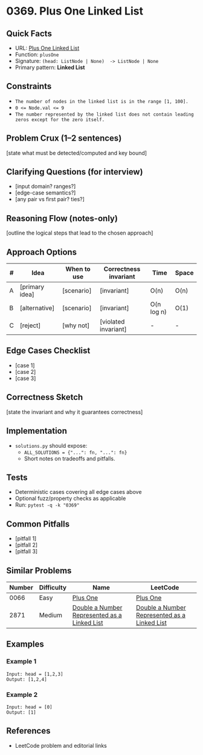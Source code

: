 # 0369. Plus One Linked List

## Quick Facts

- URL: [Plus One Linked List](https://leetcode.com/problems/plus-one-linked-list/)
- Function: `plusOne`
- Signature: `(head: ListNode | None)  -> ListNode | None`
- Primary pattern: **Linked List**

## Constraints

- `The number of nodes in the linked list is in the range [1, 100].`
- `0 <= Node.val <= 9`
- `The number represented by the linked list does not contain leading zeros except for the zero itself.`

## Problem Crux (1–2 sentences)

[state what must be detected/computed and key bound]

## Clarifying Questions (for interview)

- [input domain? ranges?]
- [edge-case semantics?]
- [any pair vs first pair? ties?]

## Reasoning Flow (notes-only)

[outline the logical steps that lead to the chosen approach]

## Approach Options

| # | Idea | When to use | Correctness invariant | Time | Space |
|---|------|-------------|-----------------------|------|-------|
| A | [primary idea] | [scenario] | [invariant] | O(n) | O(n) |
| B | [alternative] | [scenario] | [invariant] | O(n log n) | O(1) |
| C | [reject] | [why not] | [violated invariant] | - | - |

## Edge Cases Checklist

- [case 1]
- [case 2]
- [case 3]

## Correctness Sketch

[state the invariant and why it guarantees correctness]

## Implementation

- `solutions.py` should expose:
  - `ALL_SOLUTIONS = {"...": fn, "...": fn}`
  - Short notes on tradeoffs and pitfalls.

## Tests

- Deterministic cases covering all edge cases above
- Optional fuzz/property checks as applicable
- Run: `pytest -q -k "0369"`

## Common Pitfalls

- [pitfall 1]
- [pitfall 2]
- [pitfall 3]

## Similar Problems

| Number | Difficulty | Name | LeetCode |
|---|---|---|---|
| 0066 | Easy | [Plus One](../0066-plus-one/readme.md) | [Plus One](https://leetcode.com/problems/plus-one/) |
| 2871 | Medium | [Double a Number Represented as a Linked List](../2871-double-a-number-represented-as-a-linked-list/readme.md) | [Double a Number Represented as a Linked List](https://leetcode.com/problems/double-a-number-represented-as-a-linked-list/) |

## Examples

### Example 1

```text
Input: head = [1,2,3]
Output: [1,2,4]
```

### Example 2

```text
Input: head = [0]
Output: [1]
```

## References

- LeetCode problem and editorial links
